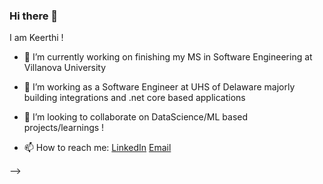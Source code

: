 ### Hi there 👋

I am Keerthi !



- 🔭 I’m currently working on finishing my MS in Software Engineering at Villanova University 
- 🌱 I’m working as a Software Engineer at UHS of Delaware majorly building integrations and .net core based applications
- 👯 I’m looking to collaborate on DataScience/ML based projects/learnings !


- 📫 How to reach me: [LinkedIn](https://www.linkedin.com/in/keerthiseethas/) [Email](keerthi_seetha@yahoo.com)


-->
